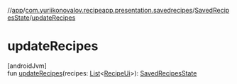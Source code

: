 //[app](../../../index.md)/[com.yuriikonovalov.recipeapp.presentation.savedrecipes](../index.md)/[SavedRecipesState](index.md)/[updateRecipes](update-recipes.md)

# updateRecipes

[androidJvm]\
fun [updateRecipes](update-recipes.md)(recipes: [List](https://kotlinlang.org/api/latest/jvm/stdlib/kotlin.collections/-list/index.html)&lt;[RecipeUi](../../com.yuriikonovalov.recipeapp.presentation.model/-recipe-ui/index.md)&gt;): [SavedRecipesState](index.md)
